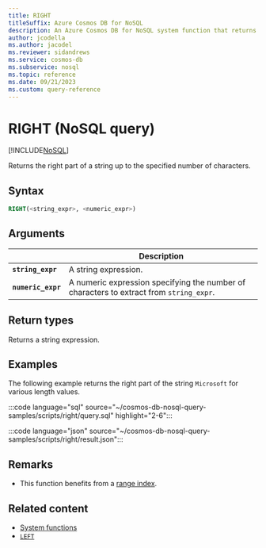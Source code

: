 ```yaml
---
title: RIGHT
titleSuffix: Azure Cosmos DB for NoSQL
description: An Azure Cosmos DB for NoSQL system function that returns a substring from the right side of a string.
author: jcodella
ms.author: jacodel
ms.reviewer: sidandrews
ms.service: cosmos-db
ms.subservice: nosql
ms.topic: reference
ms.date: 09/21/2023
ms.custom: query-reference
---
```


# RIGHT (NoSQL query)

[!INCLUDE[NoSQL](../../includes/appliesto-nosql.md)]

Returns the right part of a string up to the specified number of characters.  
  
## Syntax
  
```sql
RIGHT(<string_expr>, <numeric_expr>)  
```  
  
## Arguments
  
| | Description |
| --- | --- |
| **`string_expr`** | A string expression. |
| **`numeric_expr`** | A numeric expression specifying the number of characters to extract from `string_expr`. |
  
## Return types
  
Returns a string expression.  
  
## Examples
  
The following example returns the right part of the string `Microsoft` for various length values.  

:::code language="sql" source="~/cosmos-db-nosql-query-samples/scripts/right/query.sql" highlight="2-6":::

:::code language="json" source="~/cosmos-db-nosql-query-samples/scripts/right/result.json":::

## Remarks

- This function benefits from a [range index](../../index-policy.md#includeexclude-strategy).

## Related content

- [System functions](system-functions.yml)
- [`LEFT`](left.md)
